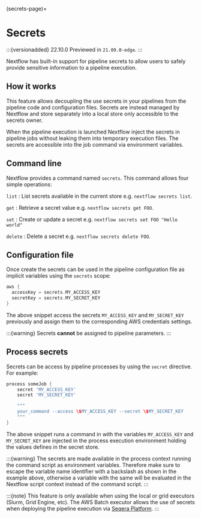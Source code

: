 (secrets-page)=

# Secrets

:::{versionadded} 22.10.0
Previewed in `21.09.0-edge`.
:::

Nextflow has built-in support for pipeline secrets to allow users to safely provide sensitive information to a pipeline execution.

## How it works

This feature allows decoupling the use secrets in your pipelines from the pipeline code and configuration files. Secrets are instead managed by Nextflow and store separately into a local store only accessible to the secrets owner.

When the pipeline execution is launched Nextflow inject the secrets in pipeline jobs without leaking them into temporary execution files. The secrets are accessible into the job command via environment variables.

## Command line

Nextflow provides a command named `secrets`. This command allows four simple operations:

`list`
: List secrets available in the current store e.g. `nextflow secrets list`.

`get`
: Retrieve a secret value e.g. `nextflow secrets get FOO`.

`set`
: Create or update a secret e.g. `nextflow secrets set FOO "Hello world"`

`delete`
: Delete a secret e.g. `nextflow secrets delete FOO`.

## Configuration file

Once create the secrets can be used in the pipeline configuration file as implicit variables using the `secrets` scope:

```groovy
aws {
  accessKey = secrets.MY_ACCESS_KEY
  secretKey = secrets.MY_SECRET_KEY
}
```

The above snippet access the secrets `MY_ACCESS_KEY` and `MY_SECRET_KEY` previously and assign them to the corresponding AWS credentials settings.

:::{warning}
Secrets **cannot** be assigned to pipeline parameters.
:::

## Process secrets

Secrets can be access by pipeline processes by using the `secret` directive. For example:

```groovy
process someJob {
    secret 'MY_ACCESS_KEY'
    secret 'MY_SECRET_KEY'

    """
    your_command --access \$MY_ACCESS_KEY --secret \$MY_SECRET_KEY
    """
}
```

The above snippet runs a command in with the variables `MY_ACCESS_KEY` and `MY_SECRET_KEY` are injected in the process execution environment holding the values defines in the secret store.

:::{warning}
The secrets are made available in the process context running the command script as environment variables. Therefore make sure to escape the variable name identifier with a backslash as shown in the example above, otherwise a variable with the same will be evaluated in the Nextflow script context instead of the command script.
:::

:::{note}
This feature is only available when using the local or grid executors (Slurm, Grid Engine, etc). The AWS Batch executor allows the use of secrets when deploying the pipeline execution via [Seqera Platform](https://seqera.io/blog/pipeline-secrets-secure-handling-of-sensitive-information-in-tower/).
:::
